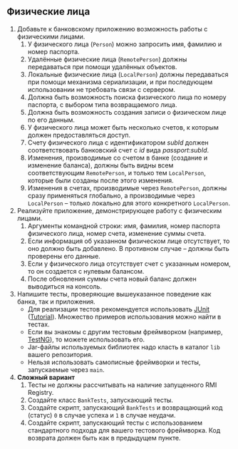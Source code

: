 ## Физические лица

<ol><li>
Добавьте к банковскому приложению возможность работы с физическими
лицами.
<ol><li>
        У физического лица (<code>Person</code>) можно запросить 
        имя, фамилию и номер паспорта.
    </li><li>
        Удалённые физические лица (<code>RemotePerson</code>) 
        должны передаваться при помощи удалённых объектов.
    </li><li>
        Локальные физические лица (<code>LocalPerson</code>) 
        должны передаваться при помощи механизма сериализации,
        и при последующем использовании не требовать связи с сервером.
    </li><li>
        Должна быть возможность поиска физического лица по
        номеру паспорта, с выбором типа возвращаемого лица.
    </li><li>
        Должна быть возможность создания записи о физическом лице 
        по его данным.
    </li><li>
        У физического лица может быть несколько счетов, 
        к которым должен предоставляться доступ.
    </li><li>
        Счету физического лица с идентификатором <var>subId</var>
        должен соответствовать банковский счет с <var>id</var>
        вида <var>passport</var>:<var>subId</var>.
    </li><li>
        Изменения, производимые со счетом в банке
        (создание и изменение баланса), должны быть видны всем
        соответствующим <code>RemotePerson</code>, 
        и только тем <code>LocalPerson</code>, 
        которые были созданы после этого изменения.
    </li><li>
        Изменения в счетах, производимые через <code>RemotePerson</code>,
        должны сразу применяться глобально, а производимые
        через <code>LocalPerson</code> – только локально
        для этого конкретного <code>LocalPerson</code>.
    </li></ol></li><li>
Реализуйте приложение, демонстрирующее работу с физическим лицами.
<ol><li>
        Аргументы командной строки: имя, фамилия, номер паспорта физического
        лица, номер счета, изменение суммы счета.
    </li><li>
        Если информация об указанном физическом лице отсутствует, то оно должно
        быть добавлено. В противном случае – должны быть проверены его данные.
    </li><li>
        Если у физического лица отсутствует счет с указанным номером, то
        он создается с нулевым балансом.
    </li><li>
        После обновления суммы счета новый баланс должен выводиться на консоль.
    </li></ol></li><li>
Напишите тесты, проверяющие вышеуказанное поведение как банка, так и приложения.
<ul><li>
        Для реализации тестов рекомендуется использовать
        <a href="https://junit.org/junit5/">JUnit</a>
        (<a href="https://www.petrikainulainen.net/programming/testing/junit-5-tutorial-writing-our-first-test-class/">Tutorial</a>).
        Множество примеров использования можно найти в тестах.
    </li><li>
        Если вы знакомы с другим тестовым фреймворком
        (например, <a href="https://testng.org/">TestNG</a>),
        то можете использовать его.
    </li><li>
        Jar-файлы используемых библиотек надо класть в каталог
        <code>lib</code> вашего репозитория.
    </li><li>
        Нельзя использовать самописные фреймворки и тесты,
        запускаемые через <code>main</code>.
    </li></ul></li><li><b>Сложный вариант</b><ol><li>
        Тесты не должны рассчитывать на наличие запущенного
        RMI Registry.
    </li><li>
        Создайте класс <code>BankTests</code>, запускающий тесты.
    </li><li>
        Создайте скрипт, запускающий <code>BankTests</code>
        и возвращающий код (статус) <code>0</code>
        в случае успеха и <code>1</code> в случае неудачи.
    </li><li>
        Создайте скрипт, запускающий тесты с использованием
        стандартного подхода для вашего тестового фреймворка.
        Код возврата должен быть как в предыдущем пункте.
    </li></ol></li></ol>
